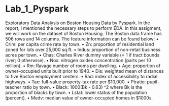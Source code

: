 # Lab_1_Pyspark
Exploratory Data Analysis on Boston Housing Data by Pyspark.
In the report, I mentioned the necessary steps to perform EDA.
In this assigment, we will work on the dataset of Boston Housing. The Boston data frame has 506 rows and 14 columns.
The feature information can be found below:
•	Crim: per capita crime rate by town.
•	Zn: proportion of residential land zoned for lots over 25,000 sq.ft.
•	Indus: proportion of non-retail business acres per town.
•	Chas: Charles River dummy variable (= 1 if tract bounds river; 0 otherwise).
•	Nox: nitrogen oxides concentration (parts per 10 million).
•	Rm: Ravage number of rooms per dwelling.
•	Age: proportion of owner-occupied units built prior to 1940.
•	Dis: weighted mean of distances to five Boston employment centers.
•	Rad: index of accessibility to radial highways.
•	Tax: full-value property-tax rate per \$10,000.
•	Ptratio: pupil-teacher ratio by town.
•	Black: 1000(Bk - 0.63) ^2 where Bk is the proportion of blacks by town.
•	Lstat: lower status of the population (percent).
•	Medv: median value of owner-occupied homes in \$1000s.


